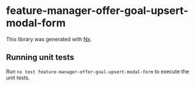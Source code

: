 # feature-manager-offer-goal-upsert-modal-form

This library was generated with [Nx](https://nx.dev).

## Running unit tests

Run `nx test feature-manager-offer-goal-upsert-modal-form` to execute the unit tests.
